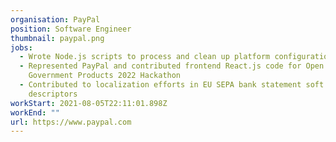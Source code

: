 ```yaml
---
organisation: PayPal
position: Software Engineer
thumbnail: paypal.png
jobs:
  - Wrote Node.js scripts to process and clean up platform configurations
  - Represented PayPal and contributed frontend React.js code for Open
    Government Products 2022 Hackathon
  - Contributed to localization efforts in EU SEPA bank statement soft
    descriptors
workStart: 2021-08-05T22:11:01.898Z
workEnd: ""
url: https://www.paypal.com
---
```

